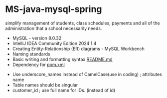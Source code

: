 # MS-java-mysql-spring
simplify management of students, class schedules, payments and all of the administration that a school necessarily needs.

* MySQL - version 8.0.32
* IntelliJ IDEA Community Edition 2024 1.4
* Creating Entity-Relationship (ER) diagrams - MySQL Workbench
* Naming standards 
* Basic writing and formatting syntax [README.md](https://docs.github.com/en/get-started/writing-on-github/getting-started-with-writing-and-formatting-on-github/basic-writing-and-formatting-syntax)
* Dependency for [pom.xml](https://mvnrepository.com/) 

- Use underscore_names instead of CamelCase(use in coding) ; attributes name
- Table names should be singular
- customer_id ; use full name for IDs. (instead of id)

